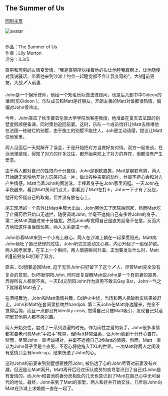 ## The Summer of Us
[回到主页](https://boheme130.github.io/Fiction.git.io/)

![avatar](https://castrostreetfair.org/wp-content/uploads/2018/09/exhibitor-gabrielgarbow.jpg)
<br>
<br>


作品：The Summer of Us <br>
作者：Lily Morton <br>
评分：4.3/5 <br>

直男和弯男的友情变爱情，“我是直男所以搂着他的头让他睡我肩膀上、让他随便对我说骚话、带着他来到沙滩上约会一起睡觉都不会让我变弯的”，大战🍵前男友，大战🗡人前妻

John是一个娱乐律师，他给一个知名乐队做法律顾问，也是后几部书中Gideon的律师[见Gideon ]，乐队成员和Matt是好朋友。开朗友善的Matt对谁都很热情，偏偏对John很冷淡。

今年，John答应了秋季要去伦敦大学学院当客座教授，他准备在夏天去法国的别墅度假顺便备课，同时策划追回前妻。这时，乐队一个成员恰好让Matt去修缮他在法国一栋破烂的别墅，由于施工的别墅不能住人，Joh便主动请缨，提议让Matt住他家里。

两人见面后一天就解开了误会，于是开始把对方当做好友对待。双方一起夜谈，在泳池里嬉戏，得知了对方的许多过往，都开始喜欢上了对方的存在，但都没有产生爱意。

由于两人都对自己的性取向十分自信，John是钢铁直男，Matt是钢铁弯男，两人开始肆无忌惮地开对方玩笑打成一片，做出各种亲密的动作，丝毫不担心会和对方产生情感。Matt当着John的面游泳，半裸着身子在John家里闲逛。一天John在半夜醒来，看到Matt房间门没关，偷看到了Matt在打✈️，John一下子有了反应，他开始怀疑自己的取向，但并没有放在心上。

施工现场的一个意外让Matt手臂大出血，John带他去了医院后回家，然而Matt吃了止痛药后开始口无遮拦，随便调戏John, 丝毫不遮掩自己有多馋John的身子。第二天Matt清醒过来十分尴尬，然而John却觉得自己是直男丝毫不在意，反而大方地把这件事当做玩笑，两人关系更进一步。

John带着Matt来到一个小岛上散心，两人在沙滩上躺在一起享受阳光，Matt向John倾吐了自己悲惨的过往，John听完又感动又心疼，内心升起了一股保护欲。两人回老家里，在车上一个瞬间，两人情感瞬间升温，正当要发生什么时，Matt的🍵前男友Ed打断了双方。

原来，Ed想要追回Matt, 迫于无奈John只好留下了这个🗡人，尽管Matt完全没有复合的意思。Ed不断阴阳John, 同时反复提醒Matt说John是一个有前妻的直男，弄得所有人都很不爽。一天Ed又阴阳John作为直男不敢去Gay Bar，John一气之下就跟着Matt去了。

在酒吧舞池，John和Matt激情共舞，Ed妒火中烧，当场和两人撕破脸皮结果被赶走，John和Matt在套间里接吻并handjob. 第二天John在Matt身边醒来，完全不觉得后悔，而且一点都没有identity crisis, 觉得自己只被Matt吸引，发现自己对酒吧里其他男人都不感兴趣。

两人开始交往，度过了一系列浪漫的时光。作为同性之爱的新手，John很多事情都需要老司机Matt“手把手”教导，但Matt非常温柔，让John感到十分开心自在。然而，尽管John一直坦诚相对，并毫不遮掩自己对Matt的情感，然而，Matt一直认为John骨子里是个直男，不忍心将他拖入TXL的世界。一次Matt称两人之间没有感情只会有hook-up，结果伤透了John的心。

这时John的前妻来到别墅想要挽回John, 被伤透了心的John尽管对前妻没有兴趣，但还是让Matt离开。Matt离开后经过乐队成员的劝导意识到了自己对John是有爱情的，而John和碧池前妻分房相处的几天也意识到了Matt在自己心中无可替代的地位。最终，John来到了Matt的家里，两人和好并开始交往，几年后John向Matt在沙滩上求婚就一直在一起了。
